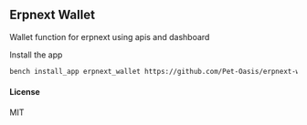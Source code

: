 
## Erpnext Wallet

Wallet function for erpnext using apis and dashboard 


Install the app 

```sh
bench install_app erpnext_wallet https://github.com/Pet-Oasis/erpnext-wallet.git
```

#### License

MIT

